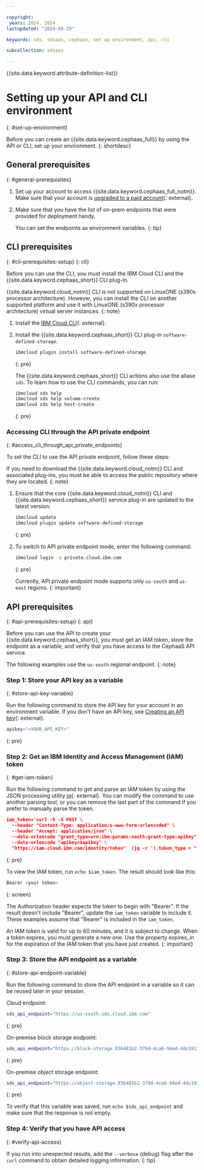 ```yaml
---

copyright:
 years: 2024, 2024
lastupdated: "2024-08-29"

keywords: sds, sdsaas, cephaas, set up environment, api, cli

subcollection: sdsaas

---
```


{{site.data.keyword.attribute-definition-list}}

# Setting up your API and CLI environment
{: #set-up-environment}

Before you can create an {{site.data.keyword.cephaas_full}} by using the API or CLI, set up your environment.
{: shortdesc}

## General prerequisites
{: #general-prerequisites}

1. Set up your account to access {{site.data.keyword.cephaas_full_notm}}. Make sure that your account is [upgraded to a paid account](/docs/account?topic=account-accountfaqs#changeacct){: external}.

2. Make sure that you have the list of on-prem endpoints that were provided for deployment handy.

   You can set the endpoints as environment variables.
   {: tip}



## CLI prerequisites
{: #cli-prerequisites-setup}
{: cli}

Before you can use the CLI, you must install the IBM Cloud CLI and the {{site.data.keyword.cephaas_short}} CLI plug-in.

{{site.data.keyword.cloud_notm}} CLI is not supported on LinuxONE (s390x processor architecture). However, you can install the CLI on another supported platform and use it with LinuxONE (s390x processor architecture) virtual server instances.
{: note}

1. Install the [IBM Cloud CLI](/docs/cli?topic=cli-getting-started){: external}.
1. Install the {{site.data.keyword.cephaas_short}} CLI plug-in `software-defined-storage`.

   ```sh
   ibmcloud plugin install software-defined-storage
   ```
   {: pre}

   The {{site.data.keyword.cephaas_short}} CLI actions also use the aliase `sds`. To learn how to use the CLI commands, you can run:

   ```sh
   ibmcloud sds help
   ibmcloud sds help volume-create
   ibmcloud sds help host-create
   ```
   {: pre}



### Accessing CLI through the API private endpoint
{: #access_cli_through_api_private_endpoints}

To set the CLI to use the API private endpoint, follow these steps:

If you need to download the {{site.data.keyword.cloud_notm}} CLI and associated plug-ins, you must be able to access the public repository where they are located.
{: note}

1. Ensure that the core {{site.data.keyword.cloud_notm}} CLI and {{site.data.keyword.cephaas_short}} service plug-in are updated to the latest version:

   ```sh
   ibmcloud update
   ibmcloud plugin update software-defined-storage
   ```
   {: pre}

1. To switch to API private endpoint mode, enter the following command:

   ```sh
   ibmcloud login -a private.cloud.ibm.com
   ```
   {: pre}

   Currently, API private endpoint mode supports only `us-south` and `us-east` regions.
   {: important}


## API prerequisites
{: #api-prerequisites-setup}
{: api}

Before you can use the API to create your {{site.data.keyword.cephaas_short}}, you must get an IAM token, store the endpoint as a variable, and verify that you have access to the CephaaS API service.

The following examples use the `us-south` regional endpoint. 
{: note}

### Step 1: Store your API key as a variable
{: #store-api-key-variable}

Run the following command to store the API key for your account in an environment variable. If you don't have an API key, see [Creating an API key](/docs/account?topic=account-userapikey&interface=ui#create_user_key){: external}.

```bash
apikey="<YOUR_API_KEY>"
```
{: pre}

### Step 2: Get an IBM Identity and Access Management (IAM) token
{: #get-iam-token}

Run the following command to get and parse an IAM token by using the JSON processing utility [jq](https://stedolan.github.io/jq/){: external}. You can modify the command to use another parsing tool, or you can remove the last part of the command if you prefer to manually parse the token.

```json
iam_token=`curl -k -X POST \
  --header "Content-Type: application/x-www-form-urlencoded" \
  --header "Accept: application/json" \
  --data-urlencode "grant_type=urn:ibm:params:oauth:grant-type:apikey" \
  --data-urlencode "apikey=$apikey" \
  "https://iam.cloud.ibm.com/identity/token"  |jq -r '(.token_type + " " + .access_token)'`
```
{: pre}

To view the IAM token, run ``echo $iam_token``. The result should look like this:

```sh
Bearer <your token>
```
{: screen}

The Authorization header expects the token to begin with "Bearer". If the result doesn't include "Bearer", update the `iam_token` variable to include it. These examples assume that "Bearer" is included in the `iam_token`.

An IAM token is valid for up to 60 minutes, and it is subject to change. When a token expires, you must generate a new one. Use the property expires_in for the expiration of the IAM token that you have just created.
{: important}

### Step 3: Store the API endpoint as a variable
{: #store-api-endpoint-variable}

Run the following command to store the API endpoint in a variable so it can be reused later in your session.

Cloud endpoint:

```sh
sds_api_endpoint="https://us-south.sds.cloud.ibm.com"
```
{: pre}

On-premise block storage endpoint:

```sh
sds_api_endpoint="https://block-storage.936481b2-379d-4ca6-94ed-4dc1911d749f.software-defined-storage.appdomain.cloud"
```
{: pre}

On-premise object storage endpoint:

```sh
sds_api_endpoint="https://object-storage.936481b2-379d-4ca6-94ed-4dc1911d749f.software-defined-storage.appdomain.cloud"
```
{: pre}

To verify that this variable was saved, run ``echo $sds_api_endpoint`` and make sure that the response is not empty.



### Step 4: Verify that you have API access
{: #verify-api-access}

If you run into unexpected results, add the `--verbose` (debug) flag after the `curl` command to obtain detailed logging information. 
{: tip}
